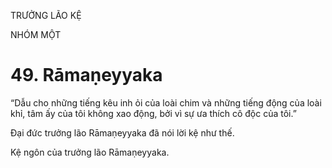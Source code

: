 TRƯỞNG LÃO KỆ

NHÓM MỘT

# 49. Rāmaṇeyyaka

“Dẫu cho những tiếng kêu inh ỏi của loài chim và những tiếng động của loài khỉ, tâm ấy của tôi không xao động, bởi vì sự ưa thích cô độc của tôi.”

Đại đức trưởng lão Rāmaṇeyyaka đã nói lời kệ như thế.

Kệ ngôn của trưởng lão Rāmaṇeyyaka.
